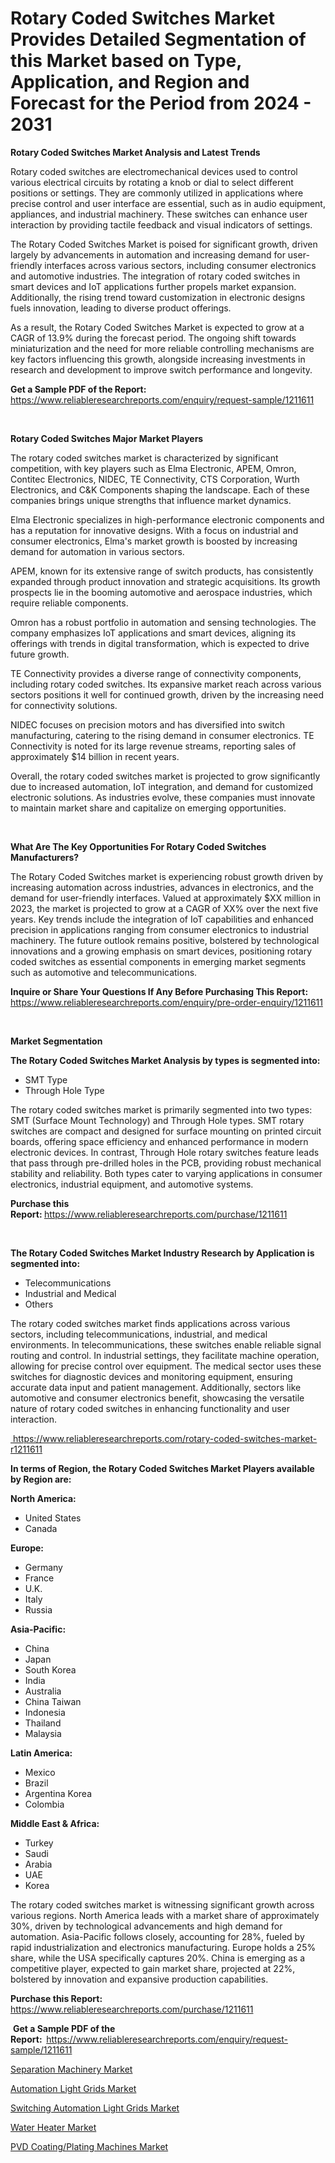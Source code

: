 <p><h1>Rotary Coded Switches Market Provides Detailed Segmentation of this Market based on Type, Application, and Region and Forecast for the Period from 2024 - 2031</h1></p><p><strong>Rotary Coded Switches Market Analysis and Latest Trends</strong></p>
<p><p>Rotary coded switches are electromechanical devices used to control various electrical circuits by rotating a knob or dial to select different positions or settings. They are commonly utilized in applications where precise control and user interface are essential, such as in audio equipment, appliances, and industrial machinery. These switches can enhance user interaction by providing tactile feedback and visual indicators of settings.</p><p>The Rotary Coded Switches Market is poised for significant growth, driven largely by advancements in automation and increasing demand for user-friendly interfaces across various sectors, including consumer electronics and automotive industries. The integration of rotary coded switches in smart devices and IoT applications further propels market expansion. Additionally, the rising trend toward customization in electronic designs fuels innovation, leading to diverse product offerings. </p><p>As a result, the Rotary Coded Switches Market is expected to grow at a CAGR of 13.9% during the forecast period. The ongoing shift towards miniaturization and the need for more reliable controlling mechanisms are key factors influencing this growth, alongside increasing investments in research and development to improve switch performance and longevity.</p></p>
<p><strong>Get a Sample PDF of the Report:&nbsp;</strong> <a href="https://www.reliableresearchreports.com/enquiry/request-sample/1211611?utm_campaign=83&utm_medium=2&utm_source=Github&utm_content=ia&utm_term=05102024&utm_id=rotary-coded-switches">https://www.reliableresearchreports.com/enquiry/request-sample/1211611</a></p>
<p>&nbsp;</p>
<p><strong>Rotary Coded Switches Major Market Players</strong></p>
<p><p>The rotary coded switches market is characterized by significant competition, with key players such as Elma Electronic, APEM, Omron, Contitec Electronics, NIDEC, TE Connectivity, CTS Corporation, Wurth Electronics, and C&K Components shaping the landscape. Each of these companies brings unique strengths that influence market dynamics.</p><p>Elma Electronic specializes in high-performance electronic components and has a reputation for innovative designs. With a focus on industrial and consumer electronics, Elma's market growth is boosted by increasing demand for automation in various sectors.</p><p>APEM, known for its extensive range of switch products, has consistently expanded through product innovation and strategic acquisitions. Its growth prospects lie in the booming automotive and aerospace industries, which require reliable components.</p><p>Omron has a robust portfolio in automation and sensing technologies. The company emphasizes IoT applications and smart devices, aligning its offerings with trends in digital transformation, which is expected to drive future growth.</p><p>TE Connectivity provides a diverse range of connectivity components, including rotary coded switches. Its expansive market reach across various sectors positions it well for continued growth, driven by the increasing need for connectivity solutions.</p><p>NIDEC focuses on precision motors and has diversified into switch manufacturing, catering to the rising demand in consumer electronics. TE Connectivity is noted for its large revenue streams, reporting sales of approximately $14 billion in recent years.</p><p>Overall, the rotary coded switches market is projected to grow significantly due to increased automation, IoT integration, and demand for customized electronic solutions. As industries evolve, these companies must innovate to maintain market share and capitalize on emerging opportunities.</p></p>
<p>&nbsp;</p>
<p><strong>What Are The Key Opportunities For Rotary Coded Switches Manufacturers?</strong></p>
<p><p>The Rotary Coded Switches market is experiencing robust growth driven by increasing automation across industries, advances in electronics, and the demand for user-friendly interfaces. Valued at approximately $XX million in 2023, the market is projected to grow at a CAGR of XX% over the next five years. Key trends include the integration of IoT capabilities and enhanced precision in applications ranging from consumer electronics to industrial machinery. The future outlook remains positive, bolstered by technological innovations and a growing emphasis on smart devices, positioning rotary coded switches as essential components in emerging market segments such as automotive and telecommunications.</p></p>
<p><strong>Inquire or Share Your Questions If Any Before Purchasing This Report:</strong> <a href="https://www.reliableresearchreports.com/enquiry/pre-order-enquiry/1211611?utm_campaign=83&utm_medium=2&utm_source=Github&utm_content=ia&utm_term=05102024&utm_id=rotary-coded-switches">https://www.reliableresearchreports.com/enquiry/pre-order-enquiry/1211611</a></p>
<p>&nbsp;</p>
<p><strong>Market Segmentation</strong></p>
<p><strong>The Rotary Coded Switches Market Analysis by types is segmented into:</strong></p>
<p><ul><li>SMT Type</li><li>Through Hole Type</li></ul></p>
<p><p>The rotary coded switches market is primarily segmented into two types: SMT (Surface Mount Technology) and Through Hole types. SMT rotary switches are compact and designed for surface mounting on printed circuit boards, offering space efficiency and enhanced performance in modern electronic devices. In contrast, Through Hole rotary switches feature leads that pass through pre-drilled holes in the PCB, providing robust mechanical stability and reliability. Both types cater to varying applications in consumer electronics, industrial equipment, and automotive systems.</p></p>
<p><strong>Purchase this Report:&nbsp;</strong><a href="https://www.reliableresearchreports.com/purchase/1211611?utm_campaign=83&utm_medium=2&utm_source=Github&utm_content=ia&utm_term=05102024&utm_id=rotary-coded-switches">https://www.reliableresearchreports.com/purchase/1211611</a></p>
<p>&nbsp;</p>
<p><strong>The Rotary Coded Switches Market Industry Research by Application is segmented into:</strong></p>
<p><ul><li>Telecommunications</li><li>Industrial and Medical</li><li>Others</li></ul></p>
<p><p>The rotary coded switches market finds applications across various sectors, including telecommunications, industrial, and medical environments. In telecommunications, these switches enable reliable signal routing and control. In industrial settings, they facilitate machine operation, allowing for precise control over equipment. The medical sector uses these switches for diagnostic devices and monitoring equipment, ensuring accurate data input and patient management. Additionally, sectors like automotive and consumer electronics benefit, showcasing the versatile nature of rotary coded switches in enhancing functionality and user interaction.</p></p>
<p><a href="https://www.reliableresearchreports.com/rotary-coded-switches-market-r1211611?utm_campaign=83&utm_medium=2&utm_source=Github&utm_content=ia&utm_term=05102024&utm_id=rotary-coded-switches">&nbsp;https://www.reliableresearchreports.com/rotary-coded-switches-market-r1211611</a></p>
<p><strong>In terms of Region, the Rotary Coded Switches Market Players available by Region are:</strong></p>
<p>
    <p> <strong> North America: </strong>
        <ul>
            <li>United States</li>
            <li>Canada</li>
        </ul>
        </p> 
    <p> <strong> Europe: </strong>
        <ul>
            <li>Germany</li>
            <li>France</li>
            <li>U.K.</li>
            <li>Italy</li>
            <li>Russia</li>
        </ul>
        </p> 
    <p> <strong> Asia-Pacific: </strong>
        <ul>
            <li>China</li>
            <li>Japan</li>
            <li>South Korea</li>
            <li>India</li>
            <li>Australia</li>
            <li>China Taiwan</li>
            <li>Indonesia</li>
            <li>Thailand</li>
            <li>Malaysia</li>
        </ul>
        </p> 
    <p> <strong> Latin America: </strong>
        <ul>
            <li>Mexico</li>
            <li>Brazil</li>
            <li>Argentina Korea</li>
            <li>Colombia</li>
        </ul>
        </p> 
    <p> <strong> Middle East & Africa: </strong>
        <ul>
            <li>Turkey</li>
            <li>Saudi</li>
            <li>Arabia</li>
            <li>UAE</li>
            <li>Korea</li>
        </ul>
    </p>
    </p>
<p><p>The rotary coded switches market is witnessing significant growth across various regions. North America leads with a market share of approximately 30%, driven by technological advancements and high demand for automation. Asia-Pacific follows closely, accounting for 28%, fueled by rapid industrialization and electronics manufacturing. Europe holds a 25% share, while the USA specifically captures 20%. China is emerging as a competitive player, expected to gain market share, projected at 22%, bolstered by innovation and expansive production capabilities.</p></p>
<p><strong>Purchase this Report: </strong><a href="https://www.reliableresearchreports.com/purchase/1211611?utm_campaign=83&utm_medium=2&utm_source=Github&utm_content=ia&utm_term=05102024&utm_id=rotary-coded-switches">https://www.reliableresearchreports.com/purchase/1211611</a></p>
<p>&nbsp;<strong>Get a Sample PDF of the Report:&nbsp;&nbsp;</strong><a href="https://www.reliableresearchreports.com/enquiry/request-sample/1211611?utm_campaign=83&utm_medium=2&utm_source=Github&utm_content=ia&utm_term=05102024&utm_id=rotary-coded-switches">https://www.reliableresearchreports.com/enquiry/request-sample/1211611</a></p>
<p><strong></strong></p>
<p><p><a href="https://www.linkedin.com/pulse/separation-machinery-market-evolution-future-outlook-5r2he?utm_campaign=83&utm_medium=2&utm_source=Github&utm_content=ia&utm_term=05102024&utm_id=rotary-coded-switches">Separation Machinery Market</a></p><p><a href="https://issuu.com/reportprime-2/docs/automation-light-grids-market-size-_3e1aacae8bb3ba?utm_campaign=83&utm_medium=2&utm_source=Github&utm_content=ia&utm_term=05102024&utm_id=rotary-coded-switches">Automation Light Grids Market</a></p><p><a href="https://issuu.com/reportprime-2/docs/switching-automation-light-grids-ma_f613b17a46bbce?utm_campaign=83&utm_medium=2&utm_source=Github&utm_content=ia&utm_term=05102024&utm_id=rotary-coded-switches">Switching Automation Light Grids Market</a></p><p><a href="https://www.linkedin.com/pulse/emerging-trends-water-heater-market-global-outlook-future-uyfbe?utm_campaign=83&utm_medium=2&utm_source=Github&utm_content=ia&utm_term=05102024&utm_id=rotary-coded-switches">Water Heater Market</a></p><p><a href="https://github.com/jordond5lezama/Market-Research-Report-List-1/blob/main/pvd-coatingplating-machines-market.md?utm_campaign=83&utm_medium=2&utm_source=Github&utm_content=ia&utm_term=05102024&utm_id=rotary-coded-switches">PVD Coating/Plating Machines Market</a></p></p>
